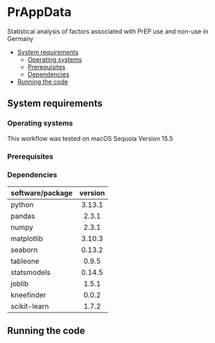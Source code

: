 # PrAppData
Statistical analysis of factors associated with PrEP use and non-use in Germany

- [System requirements](#system-requirements)
  - [Operating systems](#operating-systems)
  - [Prerequisites](#prerequisites)
  - [Dependencies](#dependencies)
- [Running the code](#running-the-code)

## System requirements 

### Operating systems
This workflow was tested on macOS Sequoia Version 15.5

### Prerequisites

### Dependencies

| software/package      | version           |
| -------------   |:-------------:| 
| python          | 3.13.1 | 
| pandas          | 2.3.1     |  
| numpy | 2.3.1   |   
| matplotlib | 3.10.3  |   
| seaborn | 0.13.2  |   
| tableone | 0.9.5  |   
| statsmodels | 0.14.5  |   
| joblib | 1.5.1 |   
| kneefinder |0.0.2 |   
| scikit-learn |1.7.2 |   



## Running the code 

